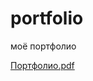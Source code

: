 # portfolio
моё портфолио

[Портфолио.pdf](https://github.com/user-attachments/files/19225729/default.pdf)
